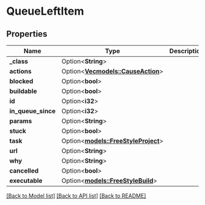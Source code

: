 # QueueLeftItem

## Properties

Name | Type | Description | Notes
------------ | ------------- | ------------- | -------------
**_class** | Option<**String**> |  | [optional]
**actions** | Option<[**Vec<models::CauseAction>**](CauseAction.md)> |  | [optional]
**blocked** | Option<**bool**> |  | [optional]
**buildable** | Option<**bool**> |  | [optional]
**id** | Option<**i32**> |  | [optional]
**in_queue_since** | Option<**i32**> |  | [optional]
**params** | Option<**String**> |  | [optional]
**stuck** | Option<**bool**> |  | [optional]
**task** | Option<[**models::FreeStyleProject**](FreeStyleProject.md)> |  | [optional]
**url** | Option<**String**> |  | [optional]
**why** | Option<**String**> |  | [optional]
**cancelled** | Option<**bool**> |  | [optional]
**executable** | Option<[**models::FreeStyleBuild**](FreeStyleBuild.md)> |  | [optional]

[[Back to Model list]](../README.md#documentation-for-models) [[Back to API list]](../README.md#documentation-for-api-endpoints) [[Back to README]](../README.md)


